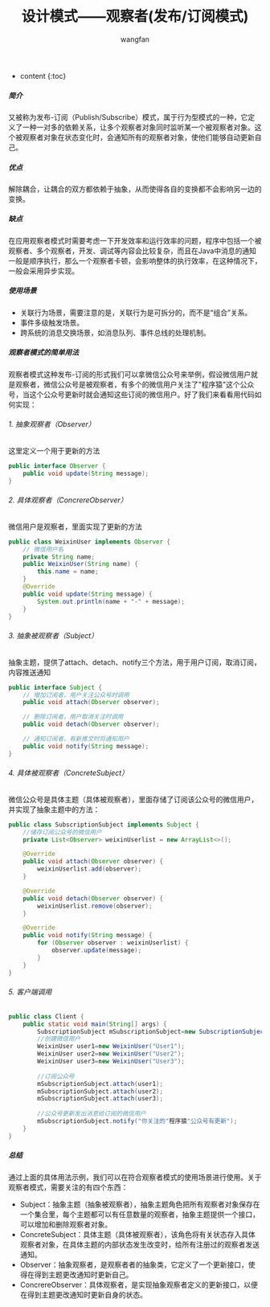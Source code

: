 ﻿---
layout: post
title:  设计模式——观察者(发布/订阅模式)
categories: Android
tags:   设计模式 发布/订阅模式 观察者模式
author: wangfan
---

* content
{:toc}

##### 简介
又被称为发布-订阅（Publish/Subscribe）模式，属于行为型模式的一种，它定义了一种一对多的依赖关系，让多个观察者对象同时监听某一个被观察者对象。这个被观察者对象在状态变化时，会通知所有的观察者对象，使他们能够自动更新自己。  
##### 优点
 解除耦合，让耦合的双方都依赖于抽象，从而使得各自的变换都不会影响另一边的变换。
 
 ##### 缺点
 在应用观察者模式时需要考虑一下开发效率和运行效率的问题，程序中包括一个被观察者、多个观察者，开发、调试等内容会比较复杂，而且在Java中消息的通知一般是顺序执行，那么一个观察者卡顿，会影响整体的执行效率，在这种情况下，一般会采用异步实现。

##### 使用场景
- 关联行为场景，需要注意的是，关联行为是可拆分的，而不是“组合”关系。
- 事件多级触发场景。
- 跨系统的消息交换场景，如消息队列、事件总线的处理机制。
##### 观察者模式的简单用法
观察者模式这种发布-订阅的形式我们可以拿微信公众号来举例，假设微信用户就是观察者，微信公众号是被观察者，有多个的微信用户关注了"程序猿"这个公众号，当这个公众号更新时就会通知这些订阅的微信用户。好了我们来看看用代码如何实现：
###### 1. 抽象观察者（Observer）
这里定义一个用于更新的方法
```java
public interface Observer {
    public void update(String message);
}
```
###### 2. 具体观察者（ConcrereObserver）
微信用户是观察者，里面实现了更新的方法

```java
public class WeixinUser implements Observer {
    // 微信用户名
    private String name;
    public WeixinUser(String name) {
        this.name = name;
    }
    @Override
    public void update(String message) {
        System.out.println(name + "-" + message);
    }   
}
```
###### 3. 抽象被观察者（Subject）
抽象主题，提供了attach、detach、notify三个方法，用于用户订阅，取消订阅，内容推送通知

```java
public interface Subject {
    // 增加订阅者，用户关注公众号时调用
    public void attach(Observer observer);

    // 删除订阅者，用户取消关注时调用
    public void detach(Observer observer);

    // 通知订阅者，有新推文时将通知用户
    public void notify(String message);
}
```
###### 4. 具体被观察者（ConcreteSubject）
微信公众号是具体主题（具体被观察者），里面存储了订阅该公众号的微信用户，并实现了抽象主题中的方法：
```java
public class SubscriptionSubject implements Subject {
    //储存订阅公众号的微信用户
    private List<Observer> weixinUserlist = new ArrayList<>();

    @Override
    public void attach(Observer observer) {
        weixinUserlist.add(observer);
    }

    @Override
    public void detach(Observer observer) {
        weixinUserlist.remove(observer);
    }

    @Override
    public void notify(String message) {
        for (Observer observer : weixinUserlist) {
            observer.update(message);
        }
    }
}
```
###### 5. 客户端调用
```java
public class Client {
    public static void main(String[] args) {
        SubscriptionSubject mSubscriptionSubject=new SubscriptionSubject();
        //创建微信用户
        WeixinUser user1=new WeixinUser("User1");
        WeixinUser user2=new WeixinUser("User2");
        WeixinUser user3=new WeixinUser("User3");
        
        //订阅公众号
        mSubscriptionSubject.attach(user1);
        mSubscriptionSubject.attach(user2);
        mSubscriptionSubject.attach(user3);
        
        //公众号更新发出消息给订阅的微信用户
        mSubscriptionSubject.notify("你关注的"程序猿"公众号有更新");
    }
}
```
##### 总结
通过上面的具体用法示例，我们可以在符合观察者模式的使用场景进行使用。关于观察者模式，需要关注的有四个东西：
- Subject：抽象主题（抽象被观察者），抽象主题角色把所有观察者对象保存在一个集合里，每个主题都可以有任意数量的观察者，抽象主题提供一个接口，可以增加和删除观察者对象。
- ConcreteSubject：具体主题（具体被观察者），该角色将有关状态存入具体观察者对象，在具体主题的内部状态发生改变时，给所有注册过的观察者发送通知。
- Observer：抽象观察者，是观察者者的抽象类，它定义了一个更新接口，使得在得到主题更改通知时更新自己。
- ConcrereObserver：具体观察者，是实现抽象观察者定义的更新接口，以便在得到主题更改通知时更新自身的状态。

